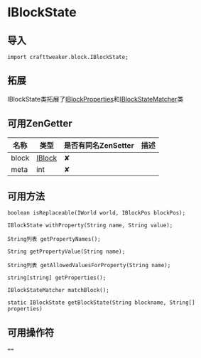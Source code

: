 # IBlockState

## 导入

`import crafttweaker.block.IBlockState;`

## 拓展

IBlockState类拓展了[IBlockProperties](crafttweaker-lib/block/iblockproperties.md)和[IBlockStateMatcher](crafttweaker-lib/block/iblockstatematcher.md)类

## 可用ZenGetter

| 名称 | 类型 | 是否有同名ZenSetter | 描述 |
|-----|------|------|------|
|block|[IBlock](crafttweaker-lib/block/iblock.md)|✘||
|meta|int|✘||

## 可用方法

`boolean isReplaceable(IWorld world, IBlockPos blockPos);`

`IBlockState withProperty(String name, String value);`

`String列表 getPropertyNames();`

`String getPropertyValue(String name);`

`String列表 getAllowedValuesForProperty(String name);`

`string[string] getProperties();`

`IBlockStateMatcher matchBlock();`

`static IBlockState getBlockState(String blockname, String[] properties)`

## 可用操作符

`==`
